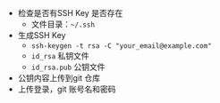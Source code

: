 * 检查是否有SSH Key 是否存在
  * 文件目录：`~/.ssh`
* 生成SSH Key
  * `ssh-keygen -t rsa -C "your_email@example.com"`
  * `id_rsa` 私钥文件
  * `id_rsa.pub` 公钥文件
* 公钥内容上传到git 仓库
* 上传登录，git 账号名和密码